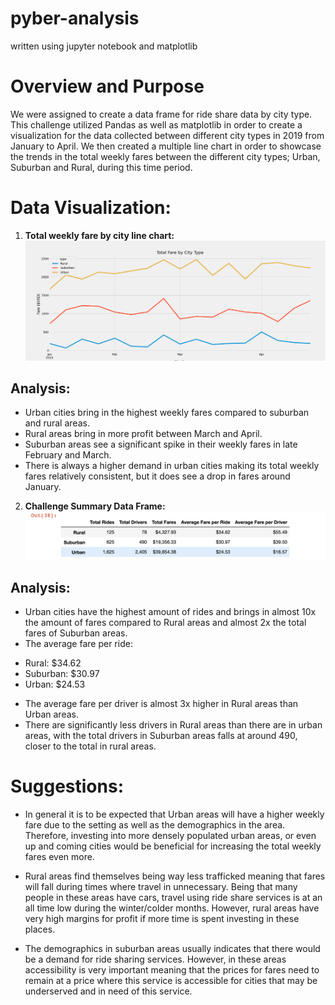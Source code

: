 # pyber-analysis
written using jupyter notebook and matplotlib

# Overview and Purpose
We were assigned to create a data frame for ride share data by city type.  This challenge utilized Pandas as well as matplotlib in order to create a visualization for the data collected between different city types in 2019 from January to April.  We then created a multiple line chart in order to showcase the trends in the total weekly fares between the different city types; Urban, Suburban and Rural, during this time period.

# Data Visualization: 

1) **Total weekly fare by city line chart:**
![Challenge_fare_summary](analysis/Challenge_fare_summary.png)
## Analysis:
* Urban cities bring in the highest weekly fares compared to suburban and rural areas.
* Rural areas bring in more profit between March and April.
* Suburban areas see a significant spike in their weekly fares in late February and March.
* There is always a higher demand in urban cities making its total weekly fares relatively consistent, but it does see a drop in fares around January.


2) **Challenge Summary Data Frame:**
![summary_df_chal](analysis/summary_df_chal.png)
## Analysis:
* Urban cities have the highest amount of rides and brings in almost 10x the amount of fares compared to Rural areas and almost 2x the total fares of Suburban areas.
* The average fare per ride:
- Rural: $34.62
- Suburban: $30.97
- Urban: $24.53
* The average fare per driver is almost 3x higher in Rural areas than Urban areas.
* There are significantly less drivers in Rural areas than there are in urban areas, with the total drivers in Suburban areas falls at around 490, closer to the total in rural areas.

# Suggestions:

* In general it is to be expected that Urban areas will have a higher weekly fare due to the setting as well as the demographics in the area.  Therefore, investing into more densely populated urban areas, or even up and coming cities would be beneficial for increasing the total weekly fares even more.

* Rural areas find themselves being way less trafficked meaning that fares will fall during times where travel in unnecessary.  Being that many people in these areas have cars, travel using ride share services is at an all time low during the winter/colder months.  However, rural areas have very high margins for profit if more time is spent investing in these places.

* The demographics in suburban areas usually indicates that there would be a demand for ride sharing services.  However, in these areas accessibility is very important meaning that the prices for fares need to remain at a price where this service is accessible for cities that may be underserved and in need of this service.